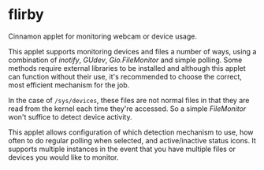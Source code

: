 flirby
======

Cinnamon applet for monitoring webcam or device usage.

This applet supports monitoring devices and files a number of ways, using a combination of *inotify*, *GUdev*, *Gio.FileMonitor* and simple polling. Some methods require external libraries to be installed and although this applet can function without their use, it's recommended to choose the correct, most efficient mechanism for the job.

In the case of `/sys/devices`, these files are not normal files in that they are read from the kernel each time they're accessed. So a simple _FileMonitor_ won't suffice to detect device activity.

This applet allows configuration of which detection mechanism to use, how often to do regular polling when selected, and active/inactive status icons. It supports multiple instances in the event that you have multiple files or devices you would like to monitor.


